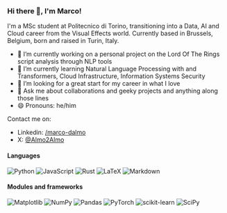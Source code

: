 
### Hi there 👋, I'm Marco!

I'm a MSc student at Politecnico di Torino, transitioning into a Data, AI and Cloud career from the Visual Effects world. Currently based in Brussels, Belgium, born and raised in Turin, Italy.

- 🔭 I’m currently working on a personal project on the Lord Of The Rings script analysis through NLP tools
- 🌱 I’m currently learning Natural Language Processing with and Transformers, Cloud Infrastructure, Information Systems Security
- 🤔 I’m looking for a great start for my career in what I love
- 💬 Ask me about collaborations and geeky projects and anything along those lines
- 😄 Pronouns: he/him

Contact me on:
- Linkedin: [/marco-dalmo](https://www.linkedin.com/in/marco-dalmo/)
- X: [@Almo2Almo](https://twitter.com/Almo2Almo)

#### Languages
![Python](https://img.shields.io/badge/python-3670A0?style=for-the-badge&logo=python&logoColor=ffdd54)
![JavaScript](https://img.shields.io/badge/javascript-%23323330.svg?style=for-the-badge&logo=javascript&logoColor=%23F7DF1E)
![Rust](https://img.shields.io/badge/rust-%23000000.svg?style=for-the-badge&logo=rust&logoColor=white)
![LaTeX](https://img.shields.io/badge/latex-%23008080.svg?style=for-the-badge&logo=latex&logoColor=white)
![Markdown](https://img.shields.io/badge/markdown-%23000000.svg?style=for-the-badge&logo=markdown&logoColor=white)

#### Modules and frameworks
![Matplotlib](https://img.shields.io/badge/Matplotlib-%23ffffff.svg?style=for-the-badge&logo=Matplotlib&logoColor=black)
![NumPy](https://img.shields.io/badge/numpy-%23013243.svg?style=for-the-badge&logo=numpy&logoColor=white)
![Pandas](https://img.shields.io/badge/pandas-%23150458.svg?style=for-the-badge&logo=pandas&logoColor=white)
![PyTorch](https://img.shields.io/badge/PyTorch-%23EE4C2C.svg?style=for-the-badge&logo=PyTorch&logoColor=white)
![scikit-learn](https://img.shields.io/badge/scikit--learn-%23F7931E.svg?style=for-the-badge&logo=scikit-learn&logoColor=white)
![SciPy](https://img.shields.io/badge/SciPy-%230C55A5.svg?style=for-the-badge&logo=scipy&logoColor=%white)
